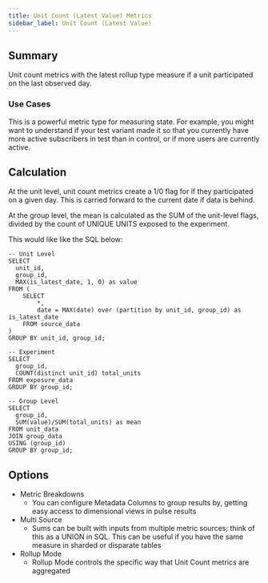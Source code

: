 ```yaml
---
title: Unit Count (Latest Value) Metrics
sidebar_label: Unit Count (Latest Value)
---
```


## Summary

Unit count metrics with the latest rollup type measure if a unit participated on the last observed day.

### Use Cases

This is a powerful metric type for measuring state. For example, you might want to understand if your test variant made it so that you currently have more active subscribers in test than in control, or if more users are currently active.

## Calculation

At the unit level, unit count metrics create a 1/0 flag for if they participated on a given day. This is carried forward to the current date if data is behind.

At the group level, the mean is calculated as the SUM of the unit-level flags, divided by the count of UNIQUE UNITS exposed to the experiment.

This would like like the SQL below:

```
-- Unit Level
SELECT
  unit_id,
  group_id,
  MAX(is_latest_date, 1, 0) as value
FROM (
    SELECT
        *,
        date = MAX(date) over (partition by unit_id, group_id) as is_latest_date
    FROM source_data
)
GROUP BY unit_id, group_id;

-- Experiment
SELECT
  group_id,
  COUNT(distinct unit_id) total_units
FROM exposure_data
GROUP BY group_id;

-- Group Level
SELECT
  group_id,
  SUM(value)/SUM(total_units) as mean
FROM unit_data
JOIN group_data
USING (group_id)
GROUP BY group_id;
```

## Options

- Metric Breakdowns
  - You can configure Metadata Columns to group results by, getting easy access to dimensional views in pulse results
- Multi Source
  - Sums can be built with inputs from multiple metric sources; think of this as a UNION in SQL. This can be useful if you have the same measure in sharded or disparate tables
- Rollup Mode
  - Rollup Mode controls the specific way that Unit Count metrics are aggregated
